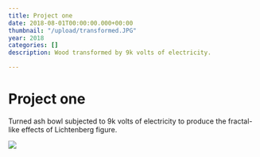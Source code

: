 ```yaml
---
title: Project one
date: 2018-08-01T00:00:00.000+00:00
thumbnail: "/upload/transformed.JPG"
year: 2018
categories: []
description: Wood transformed by 9k volts of electricity.

---
```

# Project one

Turned ash bowl subjected to 9k volts of electricity to produce the fractal-like effects of Lichtenberg figure.

![](/upload/transformed.JPG)
